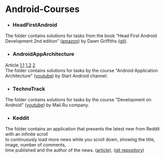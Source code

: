 # Android-Courses
* ### HeadFirstAndroid
The folder contains solutions for tasks from the book “Head First Android Development 2nd edition”
([amazon](https://www.amazon.com/Head-First-Android-Development-Brain-Friendly/dp/1491974052/))
 by Dawn Griffiths 
([git](https://github.com/dogriffiths/HeadFirstAndroid2ndEdition)).

* ### AndroidAppArchitecture
Article 
[1.1](http://www.fandroid.info/lektsiya-1-vvedenie-v-arhitekturu-klient-servernyh-android-prilozhenij-chast-1/) 
[1.2](http://www.fandroid.info/lektsiya-1-vvedenie-v-arhitekturu-klient-servernyh-android-prilozhenij-chast-2/)
[2](http://www.fandroid.info/lektsiya-2-po-arhitekture-android-prilozhenij-patterny-a-b-c/)  
The folder contains solutions for tasks by the course "Android Application Architecture"
([youtube](https://www.youtube.com/playlist?list=PLyfVjOYzujuimhohH06QBmiBVhAuTiDYA))
 by Start Android channel.

* ### TechnoTrack
The folder contains solutions for tasks by the course "Development on Android"
([youtube](https://www.youtube.com/playlist?list=PLrCZzMib1e9ptI7bPXFG8X5xEiCBt5qYE))
 by Mail.Ru company.

* ### Keddit
The folder contains an application that presents the latest new from Reddit with an infinite scroll  
to continuously load more news while you scroll down, showing the title, image, number of comments,  
time published and the author of the news.
([article](https://android.jlelse.eu/learn-kotlin-while-developing-an-android-app-introduction-567e21ff9664)), 
([git repository](https://github.com/juanchosaravia/KedditBySteps))
